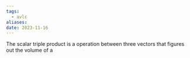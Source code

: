 ```yaml
---
tags:
  - avlc
aliases: 
date: 2023-11-16
---
```

The scalar triple product is a operation between three vectors that figures out the volume of a 
